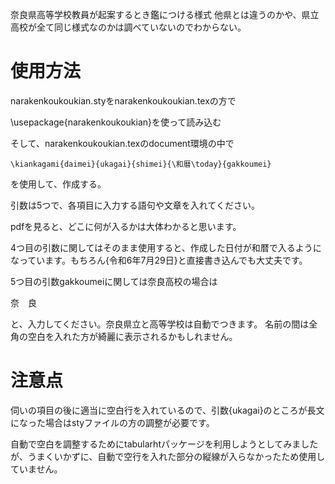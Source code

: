 奈良県高等学校教員が起案するとき鑑につける様式
他県とは違うのかや、県立高校が全て同じ様式なのかは調べていないのでわからない。




# 使用方法
narakenkoukoukian.styをnarakenkoukoukian.texの方で

\usepackage{narakenkoukoukian}を使って読み込む


そして、narakenkoukoukian.texのdocument環境の中で
```
\kiankagami{daimei}{ukagai}{shimei}{\和暦\today}{gakkoumei}
```
を使用して、作成する。


引数は5つで、各項目に入力する語句や文章を入れてください。


pdfを見ると、どこに何が入るかは大体わかると思います。


4つ目の引数に関してはそのまま使用すると、作成した日付が和暦で入るようになっています。もちろん{令和6年7月29日}と直接書き込んでも大丈夫です。


5つ目の引数gakkoumeiに関しては奈良高校の場合は

奈　良


と、入力してください。奈良県立と高等学校は自動でつきます。
名前の間は全角の空白を入れた方が綺麗に表示されるかもしれません。




# 注意点
伺いの項目の後に適当に空白行を入れているので、引数{ukagai}のところが長文になった場合はstyファイルの方の調整が必要です。

自動で空白を調整するためにtabularhtパッケージを利用しようとしてみましたが、うまくいかずに、自動で空行を入れた部分の縦線が入らなかったため使用していません。
